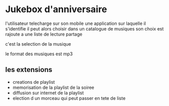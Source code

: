 # Jukebox d'anniversaire

l'utilisateur telecharge sur son mobile une application sur laquelle il s'identifie
il peut alors choisir dans un catalogue de musiques
son choix est rajoute a une liste de lecture partage

c'est la selection de la musique

le format des musiques est mp3 

## les extensions
- creations de playlist
- memorisation de la playlist de la soiree
- diffusion sur internet de la playlist
- election d un morceau qui peut passer en tete de liste
